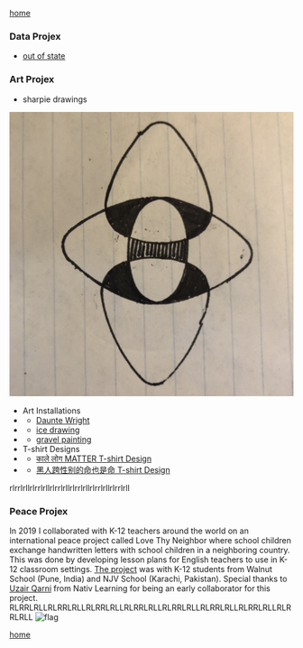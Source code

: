 [home](/)

### Data Projex
+ [out of state](/outofstate.html)

### Art Projex

+ sharpie drawings

![drawing](/IMG_2689.JPG "sharpie")

+ Art Installations
+ + [Daunte Wright](https://www.instagram.com/p/CO1PbDiggfo/)
+ + [ice drawing](https://www.instagram.com/p/CKJpWDvnD9y/)
+ + [gravel painting](https://twitter.com/ChicagoGupta/status/1393232807175069698?s=20)
+ T-shirt Designs
+ + [काले लोग MATTER T-shirt Design](https://carryonthreads.com/product/black-lives-matter-hindi-text-t-shirt/)
+ + [黑人跨性别的命也是命 T-shirt Design](https://carryonthreads.com/product/black-trans-lives-matter-mens-heavyweight-tee/)

rlrrlrllrlrrlrllrlrrlrllrlrrlrllrlrrlrllrlrrlrll
### Peace Projex

In 2019 I collaborated with K-12 teachers around the world on an international peace project called Love Thy Neighbor where school children exchange handwritten letters with school children in a neighboring country. This was done by developing lesson plans for English teachers to use in K-12 classroom settings.  [The project](https://www.facebook.com/walnutedu/posts/2436345716437948) was with K-12 students from Walnut School (Pune, India) and NJV School (Karachi, Pakistan). Special thanks to [Uzair Qarni](https://www.linkedin.com/public-profile/in/uqarni?) from Nativ Learning for being an early collaborator for this project.
RLRRLRLLRLRRLRLLRLRRLRLLRLRRLRLLRLRRLRLLRLRRLRLLRLRRLRLLRLRRLRLL
![flag](https://pbs.twimg.com/media/EkyEwkbVgAAWP78?format=png)

[home](/)
